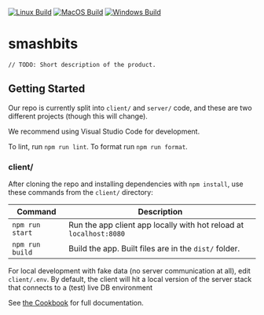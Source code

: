 [![Linux Build][linux-build-badge]][linux-build]
[![MacOS Build][macos-build-badge]][macos-build]
[![Windows Build][windows-build-badge]][windows-build]

# smashbits

```
// TODO: Short description of the product.
```

## Getting Started

Our repo is currently split into `client/` and `server/` code, and these are two different projects (though this will change).

We recommend using Visual Studio Code for development.

To lint, run `npm run lint`. To format run `npm run format`.

### client/

After cloning the repo and installing dependencies with `npm install`, use these commands from the `client/` directory:

| Command         | Description                                                        |
| --------------- | ------------------------------------------------------------------ |
| `npm run start` | Run the app client app locally with hot reload at `localhost:8080` |
| `npm run build` | Build the app. Built files are in the `dist/` folder.              |

For local development with fake data (no server communication at all), edit `client/.env`. By default, the client will hit a local version of the server stack that connects to a (test) live DB environment

See [the Cookbook](https://github.com/hopskipnfall/smashbits/wiki/Cookbook) for full documentation.

[linux-build-badge]: https://github.com/hopskipnfall/remix-updater/workflows/Linux%20Build/badge.svg
[linux-build]: https://github.com/hopskipnfall/remix-updater/actions?query=workflow%3A%22Linux+Build%22
[macos-build-badge]: https://github.com/hopskipnfall/remix-updater/workflows/MacOS%20Build/badge.svg
[macos-build]: https://github.com/hopskipnfall/remix-updater/actions?query=workflow%3A%22MacOS+Build%22
[windows-build-badge]: https://github.com/hopskipnfall/remix-updater/workflows/Windows%20Build/badge.svg
[windows-build]: https://github.com/hopskipnfall/remix-updater/actions?query=workflow%3A%22Windows+Build%22
